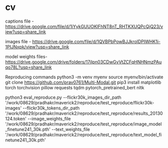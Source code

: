 # cv
<head>
  <style>
    pre {
      background-color: #282c34;
      color: #abb2bf;
      padding: 1em;
      font-size: 90%;
      border-radius: 6px;
      overflow-x: auto;
    }
  </style>
</head>

captions file - https://drive.google.com/file/d/1iYykGUUOKlFhNT8nT_RHTKXUQPcQjQ23/view?usp=share_link


images file - https://drive.google.com/file/d/1QVBPbPowBJJkrolDPIWHK1i-1PIJNxpk/view?usp=share_link


model weights files- https://drive.google.com/drive/folders/17ilpn03CDwGvVtZCFqHNHNmzPAuqo78L?usp=share_link



Reproducing commands
python3 -m venv myenv
source myenv/bin/activate
git clone https://github.com/prav0761/Multi-Modal.git
pip3 install matplotlib torch torchvision pillow requests tqdm pytorch_pretrained_bert nltk

python3 eval_reproduce.py --flickr30k_images_dir_path '/work/08629/pradhakr/maverick2/reproduce/test_reproduce/flickr30k-images' --flickr30k_tokens_dir_path '/work/08629/pradhakr/maverick2/reproduce/test_reproduce/results_20130124.token' --image_weights_file '/work/08629/pradhakr/maverick2/reproduce/test_reproduce/image_model_finetune241_30k.pth' --text_weights_file '/work/08629/pradhakr/maverick2/reproduce/test_reproduce/text_model_finetune241_30k.pth'
